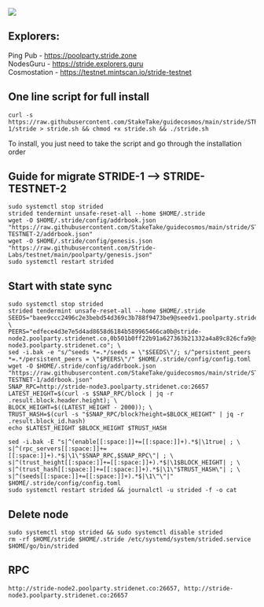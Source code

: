 ![](https://i.yapx.ru/RTuEU.jpg)

## Explorers:
Ping Pub - https://poolparty.stride.zone  
NodesGuru - https://stride.explorers.guru   
Cosmostation - https://testnet.mintscan.io/stride-testnet
## One line script for full install
```
curl -s https://raw.githubusercontent.com/StakeTake/guidecosmos/main/stride/STRIDE-1/stride > stride.sh && chmod +x stride.sh && ./stride.sh
```
To install, you just need to take the script and go through the installation order
## Guide for migrate STRIDE-1 --> STRIDE-TESTNET-2
```
sudo systemctl stop strided
strided tendermint unsafe-reset-all --home $HOME/.stride
wget -O $HOME/.stride/config/addrbook.json "https://raw.githubusercontent.com/StakeTake/guidecosmos/main/stride/STRIDE-TESTNET-2/addrbook.json"
wget -O $HOME/.stride/config/genesis.json "https://raw.githubusercontent.com/Stride-Labs/testnet/main/poolparty/genesis.json"
sudo systemctl restart strided
```
## Start with state sync
```
sudo systemctl stop strided
strided tendermint unsafe-reset-all --home $HOME/.stride
SEEDS="baee9ccc2496c2e3bebd54d369c3b788f9473be9@seedv1.poolparty.stridenet.co:26656"; \
PEERS="edfece4d3e7e5d4ad8658d6184b589965466ca0b@stride-node2.poolparty.stridenet.co,0b501b0ff22b91a627363b21332a4a89c826cfa9@stride-node3.poolparty.stridenet.co"; \
sed -i.bak -e "s/^seeds *=.*/seeds = \"$SEEDS\"/; s/^persistent_peers *=.*/persistent_peers = \"$PEERS\"/" $HOME/.stride/config/config.toml
wget -O $HOME/.stride/config/addrbook.json "https://raw.githubusercontent.com/StakeTake/guidecosmos/main/stride/STRIDE-TESTNET-1/addrbook.json"
SNAP_RPC=http://stride-node3.poolparty.stridenet.co:26657
LATEST_HEIGHT=$(curl -s $SNAP_RPC/block | jq -r .result.block.header.height); \
BLOCK_HEIGHT=$((LATEST_HEIGHT - 2000)); \
TRUST_HASH=$(curl -s "$SNAP_RPC/block?height=$BLOCK_HEIGHT" | jq -r .result.block_id.hash)
echo $LATEST_HEIGHT $BLOCK_HEIGHT $TRUST_HASH

sed -i.bak -E "s|^(enable[[:space:]]+=[[:space:]]+).*$|\1true| ; \
s|^(rpc_servers[[:space:]]+=[[:space:]]+).*$|\1\"$SNAP_RPC,$SNAP_RPC\"| ; \
s|^(trust_height[[:space:]]+=[[:space:]]+).*$|\1$BLOCK_HEIGHT| ; \
s|^(trust_hash[[:space:]]+=[[:space:]]+).*$|\1\"$TRUST_HASH\"| ; \
s|^(seeds[[:space:]]+=[[:space:]]+).*$|\1\"\"|" $HOME/.stride/config/config.toml
sudo systemctl restart strided && journalctl -u strided -f -o cat
```
## Delete node
```
sudo systemctl stop strided && sudo systemctl disable strided
rm -rf $HOME/stride $HOME/.stride /etc/systemd/system/strided.service $HOME/go/bin/strided
```
## RPC
```
http://stride-node2.poolparty.stridenet.co:26657, http://stride-node3.poolparty.stridenet.co:26657
```

